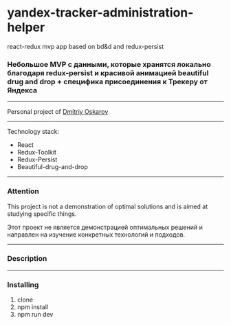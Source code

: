 # yandex-tracker-administration-helper

react-redux mvp app based on bd&d and redux-persist

### Небольшое MVP с данными, которые хранятся локально благодаря redux-persist и красивой анимацией beautiful drug and drop + специфика присоединения к Трекеру от Яндекса

---

Personal project of [Dmitriy Oskarov](#)

---

Technology stack:

* React
* Redux-Toolkit
* Redux-Persist
* Beautiful-drug-and-drop

---

### Attention

This project is not a demonstration of optimal solutions and is aimed at studying specific things.

Этот проект не является демонстрацией оптимальных решений и направлен на изучение конкретных технологий и подходов.

---

### Description

---

### Installing

1. clone
2. npm install
3. npm run dev

